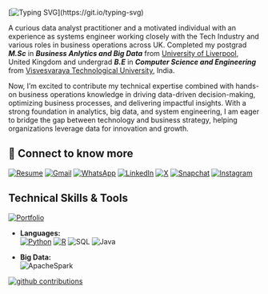 

[![Typing SVG](https://readme-typing-svg.demolab.com?font=Fira+Code&pause=4000&color=112BF7&width=500&lines=👋+I+am+Mohankumar.+Nice+to_connect!)](https://git.io/typing-svg)

A curious data analyst practitioner and a motivated individual with an experience as systems engineer working closely with the Tech Industry and various roles in business operations across UK.
Completed my postgrad ***M.Sc*** in ***Business Anlytics and Big Data*** from [University of Liverpool](https://www.liverpool.ac.uk/), United Kingdom and undergrad ***B.E*** in ***Computer Science and Engineering*** from [Visvesvaraya Technological University](https://vtu.ac.in/en/), India.

Now, I’m excited to contribute my technical expertise combined with hands-on business operations knowledge in driving data-driven decision-making, optimizing business processes, and delivering impactful insights. With a strong foundation in analytics, big data, and system engineering, I am eager to bridge the gap between technology and business strategy, helping organizations leverage data for innovation and growth.

## 🔗 Connect to know more 

<!--[![Portfolio](https://img.shields.io/badge/Portfolio-black?style=for-the-badge&logo=firefox)](https://mehtanshh.web.app)-->
[![Resume](https://img.shields.io/badge/-Resume-black?style=for-the-badge&logo=google-drive&logoColor=white)]()
[![Gmail](https://img.shields.io/badge/Gmail-D14836?style=for-the-badge&logo=gmail&logoColor=white)](mailto:mohankumarmarkuli@gmail.com)
[![WhatsApp](https://img.shields.io/badge/WhatsApp-25D366?style=for-the-badge&logo=whatsapp&logoColor=white)](https://api.whatsapp.com/send/?phone=917996471774)
[![LinkedIn](https://img.shields.io/badge/linkedin-%230077B5.svg?style=for-the-badge&logo=linkedin&logoColor=white)](https://linkedin.com/in/mohankumar-mc) 
[![X](https://img.shields.io/badge/X-%23000000.svg?style=for-the-badge&logo=X&logoColor=white)](https://x.com/mohanmarkuli)
[![Snapchat](https://img.shields.io/badge/Snapchat-%23FFFC00.svg?style=for-the-badge&logo=Snapchat&logoColor=white)](https://www.snapchat.com/add/mohan-markuli)
[![Instagram](https://img.shields.io/badge/Instagram-%23E4405F.svg?style=for-the-badge&logo=Instagram&logoColor=white)](https://instagram.com/rvishalmohan) 

<a><h2>Technical Skills & Tools</h2></a>

[![Portfolio](https://img.shields.io/badge/Lang-black?style=for-the-badge)](https://mehtanshh.web.app)

 - **Languages:**  </br>
[![Python](https://img.shields.io/badge/Python-3670A0?style=flat&logo=python&logoColor=ffdd54)](https://www.python.org/)
[![R](https://img.shields.io/badge/R-%23DC322F.svg?style=flat&logo=r&logoColor=white)](https://www.r-project.org/)
  ![SQL](https://img.shields.io/badge/SQL-%233579b6.svg?style=flat&logo=postgresql&logoColor=white) 
  ![Java](https://img.shields.io/badge/JAVA-%23ED8B00.svg?style=flat&logo=openbsd&logoColor=white) 
  
 - **Big Data:**  </br>
  ![ApacheSpark](https://img.shields.io/badge/Apache%20Spark-%233579b6.svg?style=flat&logo=apache&logoColor=white)






[![github contributions](https://github-profile-summary-cards.vercel.app/api/cards/profile-details?username=mohankumar-markuli&theme=monokai)](https://github.com/mohankumar-markuli)
<!--
# 📊 GitHub Stats:
![aa](https://github-readme-stats.vercel.app/api?username=mohankumar-markuli&theme=dark&hide_border=false&include_all_commits=false&count_private=false)<br/>
![](https://github-readme-streak-stats.herokuapp.com/?user=mohankumar-markuli&theme=dark&hide_border=false)<br/>
![](https://github-readme-stats.vercel.app/api/top-langs/?username=mohankumar-markuli&theme=dark&hide_border=false&include_all_commits=false&count_private=false&layout=compact)
###

---
[![](https://visitcount.itsvg.in/api?id=mohankumar-markuli&icon=0&color=0)](https://visitcount.itsvg.in)

-->



<!-- Proudly created with GPRM ( https://gprm.itsvg.in ) -->
